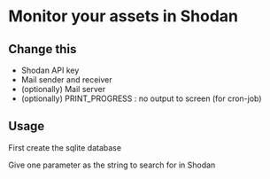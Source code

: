 # Monitor your assets in Shodan

## Change this

* Shodan API key
* Mail sender and receiver
* (optionally) Mail server
* (optionally) PRINT_PROGRESS : no output to screen (for cron-job)

## Usage

First create the sqlite database

Give one parameter as the string to search for in Shodan